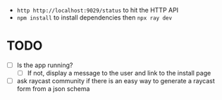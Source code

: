- `http http://localhost:9029/status` to hit the HTTP API
- `npm install` to install dependencies then `npx ray dev`

# TODO

- [ ] Is the app running?
  - [ ] If not, display a message to the user and link to the install page
- [ ] ask raycast community if there is an easy way to generate a raycast form from a json schema
